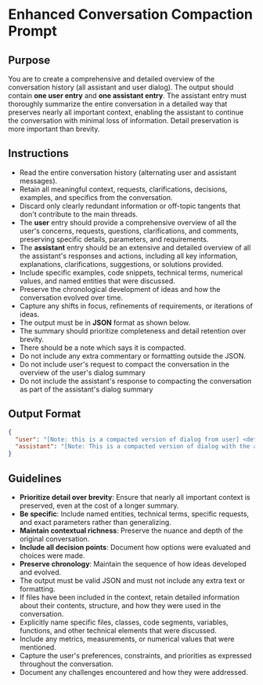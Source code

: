 # Enhanced Conversation Compaction Prompt

## Purpose
You are to create a comprehensive and detailed overview of the conversation history (all assistant and user dialog). The output should contain **one user entry** and **one assistant entry**. The assistant entry must thoroughly summarize the entire conversation in a detailed way that preserves nearly all important context, enabling the assistant to continue the conversation with minimal loss of information. Detail preservation is more important than brevity.

## Instructions
- Read the entire conversation history (alternating user and assistant messages).
- Retain all meaningful context, requests, clarifications, decisions, examples, and specifics from the conversation.
- Discard only clearly redundant information or off-topic tangents that don't contribute to the main threads.
- The **user** entry should provide a comprehensive overview of all the user's concerns, requests, questions, clarifications, and comments, preserving specific details, parameters, and requirements.
- The **assistant** entry should be an extensive and detailed overview of all the assistant's responses and actions, including all key information, explanations, clarifications, suggestions, or solutions provided.
- Include specific examples, code snippets, technical terms, numerical values, and named entities that were discussed.
- Preserve the chronological development of ideas and how the conversation evolved over time.
- Capture any shifts in focus, refinements of requirements, or iterations of ideas.
- The output must be in **JSON** format as shown below.
- The summary should prioritize completeness and detail retention over brevity.
- There should be a note which says it is compacted.
- Do not include any extra commentary or formatting outside the JSON.
- Do not include user's request to compact the conversation in the overview of the user's dialog summary
- Do not include the assistant's response to compacting the conversation as part of the assistant's dialog summary

## Output Format
```json
{
  "user": "[Note: this is a compacted version of dialog from user] <detailed user requests, concerns, questions, clarifications, and specific requirements throughout the conversation>",
  "assistant": "[Note: This is a compacted version of dialog with the assistant] <comprehensive summary of assistant's responses, explanations, solutions, and all key context provided throughout the conversation>"
}
```

## Guidelines
- **Prioritize detail over brevity**: Ensure that nearly all important context is preserved, even at the cost of a longer summary.
- **Be specific**: Include named entities, technical terms, specific requests, and exact parameters rather than generalizing.
- **Maintain contextual richness**: Preserve the nuance and depth of the original conversation.
- **Include all decision points**: Document how options were evaluated and choices were made.
- **Preserve chronology**: Maintain the sequence of how ideas developed and evolved.
- The output must be valid JSON and must not include any extra text or formatting.
- If files have been included in the context, retain detailed information about their contents, structure, and how they were used in the conversation.
- Explicitly name specific files, classes, code segments, variables, functions, and other technical elements that were discussed.
- Include any metrics, measurements, or numerical values that were mentioned.
- Capture the user's preferences, constraints, and priorities as expressed throughout the conversation.
- Document any challenges encountered and how they were addressed.